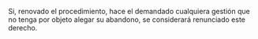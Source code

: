 Si, renovado el procedimiento, hace el demandado cualquiera gestión que no tenga por objeto alegar su abandono, se considerará renunciado este derecho.